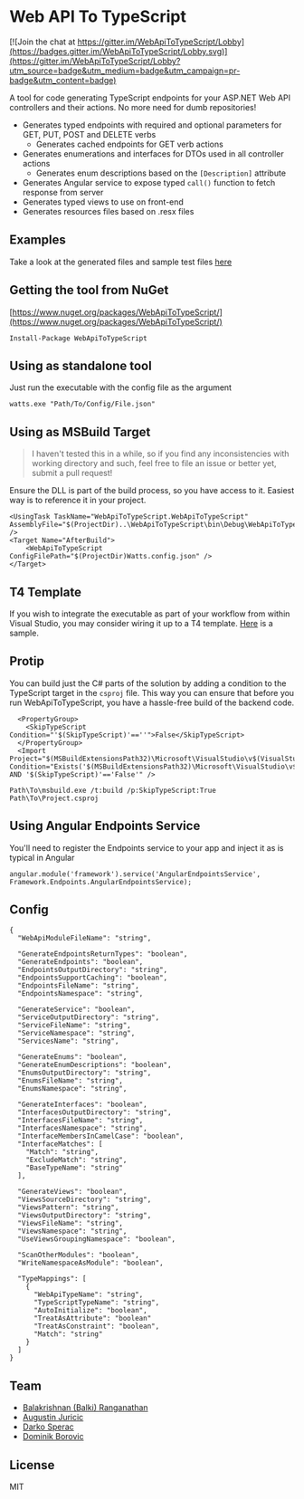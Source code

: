 # Web API To TypeScript

[![Join the chat at https://gitter.im/WebApiToTypeScript/Lobby](https://badges.gitter.im/WebApiToTypeScript/Lobby.svg)](https://gitter.im/WebApiToTypeScript/Lobby?utm_source=badge&utm_medium=badge&utm_campaign=pr-badge&utm_content=badge)

A tool for code generating TypeScript endpoints for your ASP.NET Web API controllers and their actions. No more need for dumb repositories!
* Generates typed endpoints with required and optional parameters for GET, PUT, POST and DELETE verbs
  * Generates cached endpoints for GET verb actions
* Generates enumerations and interfaces for DTOs used in all controller actions
  * Generates enum descriptions based on the `[Description]` attribute
* Generates Angular service to expose typed `call()` function to fetch response from server
* Generates typed views to use on front-end
* Generates resources files based on .resx files

## Examples
Take a look at the generated files and sample test files [here](https://github.com/greymind/WebApiToTypeScript/tree/master/src/WebApiTestApplication/Scripts)

## Getting the tool from NuGet
[https://www.nuget.org/packages/WebApiToTypeScript/](https://www.nuget.org/packages/WebApiToTypeScript/)
```
Install-Package WebApiToTypeScript
```

## Using as standalone tool
Just run the executable with the config file as the argument
```
watts.exe "Path/To/Config/File.json"
```

## Using as MSBuild Target
> I haven't tested this in a while, so if you find any inconsistencies with working directory and such, feel free to file an issue or better yet, submit a pull request!

Ensure the DLL is part of the build process, so you have access to it. Easiest way is to reference it in your project.
```
<UsingTask TaskName="WebApiToTypeScript.WebApiToTypeScript" AssemblyFile="$(ProjectDir)..\WebApiToTypeScript\bin\Debug\WebApiToTypeScript.dll" />
<Target Name="AfterBuild">
    <WebApiToTypeScript ConfigFilePath="$(ProjectDir)Watts.config.json" />
</Target>
```

## T4 Template
If you wish to integrate the executable as part of your workflow from within Visual Studio, you may consider wiring it up to a T4 template. [Here](https://github.com/greymind/WebApiToTypeScript/tree/master/src/WebApiTestApplication/Scripts/Watts.tt) is a sample.

## Protip
You can build just the C# parts of the solution by adding a condition to the TypeScript target in the `csproj` file. This way you can ensure that before you run WebApiToTypeScript, you have a hassle-free build of the backend code.
```
  <PropertyGroup>
    <SkipTypeScript Condition="'$(SkipTypeScript)'==''">False</SkipTypeScript>
  </PropertyGroup>
  <Import Project="$(MSBuildExtensionsPath32)\Microsoft\VisualStudio\v$(VisualStudioVersion)\TypeScript\Microsoft.TypeScript.targets" Condition="Exists('$(MSBuildExtensionsPath32)\Microsoft\VisualStudio\v$(VisualStudioVersion)\TypeScript\Microsoft.TypeScript.targets') AND '$(SkipTypeScript)'=='False'" />
```
```
Path\To\msbuild.exe /t:build /p:SkipTypeScript:True Path\To\Project.csproj
```

## Using Angular Endpoints Service
You'll need to register the Endpoints service to your app and inject it as is typical in Angular
```
angular.module('framework').service('AngularEndpointsService', Framework.Endpoints.AngularEndpointsService);
```

## Config
```
{
  "WebApiModuleFileName": "string",
  
  "GenerateEndpointsReturnTypes": "boolean",
  "GenerateEndpoints": "boolean",  
  "EndpointsOutputDirectory": "string",
  "EndpointsSupportCaching": "boolean",
  "EndpointsFileName": "string",
  "EndpointsNamespace": "string",

  "GenerateService": "boolean",
  "ServiceOutputDirectory": "string",
  "ServiceFileName": "string",
  "ServiceNamespace": "string",
  "ServicesName": "string",

  "GenerateEnums": "boolean",
  "GenerateEnumDescriptions": "boolean",
  "EnumsOutputDirectory": "string",
  "EnumsFileName": "string",
  "EnumsNamespace": "string",

  "GenerateInterfaces": "boolean",
  "InterfacesOutputDirectory": "string",
  "InterfacesFileName": "string",
  "InterfacesNamespace": "string",
  "InterfaceMembersInCamelCase": "boolean",
  "InterfaceMatches": [
    "Match": "string",
    "ExcludeMatch": "string",
    "BaseTypeName": "string"
  ],

  "GenerateViews": "boolean",
  "ViewsSourceDirectory": "string",
  "ViewsPattern": "string",
  "ViewsOutputDirectory": "string",
  "ViewsFileName": "string",
  "ViewsNamespace": "string",
  "UseViewsGroupingNamespace": "boolean",

  "ScanOtherModules": "boolean",
  "WriteNamespaceAsModule": "boolean",

  "TypeMappings": [
    {
      "WebApiTypeName": "string",
      "TypeScriptTypeName": "string",
      "AutoInitialize": "boolean",
      "TreatAsAttribute": "boolean"
      "TreatAsConstraint": "boolean",
      "Match": "string"
    }
  ]
}
```

## Team
* [Balakrishnan (Balki) Ranganathan](https://github.com/greymind)
* [Augustin Juricic](https://github.com/omittones)
* [Darko Sperac](https://github.com/dsperac)
* [Dominik Borovic](https://github.com/dborovic)

## License
MIT